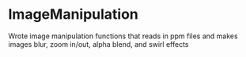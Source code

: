 # ImageManipulation
Wrote image manipulation functions that reads in ppm files and makes images blur, zoom in/out, alpha blend, and swirl effects
